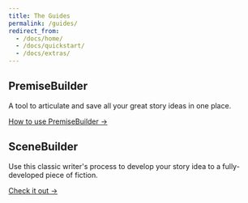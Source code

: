 ```yaml
---
title: The Guides
permalink: /guides/
redirect_from:
  - /docs/home/
  - /docs/quickstart/
  - /docs/extras/
---
```


<!-- <section class="intro">
  <div class="grid">
    <div class="unit whole center-on-mobiles">
      <p class="first">The Guides</p>
    </div>
  </div>
</section> -->
<section class="features">
  <div class="grid">
    <div class="unit half">
      <h2>PremiseBuilder</h2>
      <p>
        A tool to articulate and save all your great story ideas in one place.
      </p>
      <a href="{{ 'guides/PremiseBuilder/' | relative_url }}">How to use PremiseBuilder &rarr;</a>
    </div>
    <!-- <div class="unit one-third">
      <h2>CharacterCreator</h2>
      <p>Start with a  sketch and develop your characters more deeper anywhere.</p>
      <a href="{{ 'guides/CharacterCreator/' | relative_url }}">CharacterCreator guide &rarr;</a>
    </div> -->
    <div class="unit half">
      <h2>SceneBuilder</h2>
      <p>
        Use this classic writer's process to develop your story idea to a fully-developed piece of fiction.
      </p>
      <a href="{{ 'guides/SceneBuilder/' | relative_url }}">Check it out &rarr;</a>
    </div>
    <div class="clear"></div>
  </div>
</section>

